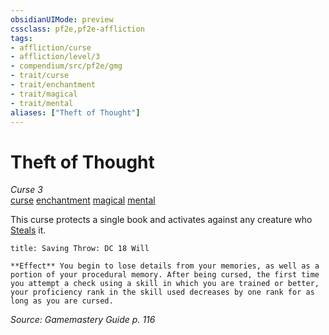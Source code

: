 ```yaml
---
obsidianUIMode: preview
cssclass: pf2e,pf2e-affliction
tags:
- affliction/curse
- affliction/level/3
- compendium/src/pf2e/gmg
- trait/curse
- trait/enchantment
- trait/magical
- trait/mental
aliases: ["Theft of Thought"]
---
```

# Theft of Thought
*Curse 3*  
[curse](rules/traits/curse.md)  [enchantment](rules/traits/enchantment.md)  [magical](rules/traits/magical.md)  [mental](rules/traits/mental.md)  

This curse protects a single book and activates against any creature who [Steals](rules/actions/steal.md) it.

```ad-inline-affliction
title: Saving Throw: DC 18 Will

**Effect** You begin to lose details from your memories, as well as a portion of your procedural memory. After being cursed, the first time you attempt a check using a skill in which you are trained or better, your proficiency rank in the skill used decreases by one rank for as long as you are cursed.
```

*Source: Gamemastery Guide p. 116*